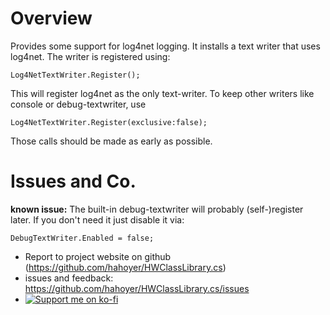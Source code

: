# Overview

Provides some support for log4net logging.
It installs a text writer that uses log4net.
The writer is registered using:

    Log4NetTextWriter.Register();
This will register log4net as the only text-writer. 
To keep other writers like console or debug-textwriter, use 

    Log4NetTextWriter.Register(exclusive:false);
Those calls should be made as early as possible.

# Issues and Co.
**known issue:**  The built-in debug-textwriter will probably (self-)register later. 
If you don't need it just disable it via: 

    DebugTextWriter.Enabled = false;


- Report to project website on github (https://github.com/hahoyer/HWClassLibrary.cs)
- issues and feedback: https://github.com/hahoyer/HWClassLibrary.cs/issues
- [![Support me on ko-fi](https://ko-fi.com/img/githubbutton_sm.svg)](https://ko-fi.com/G2G4BH6WX)

